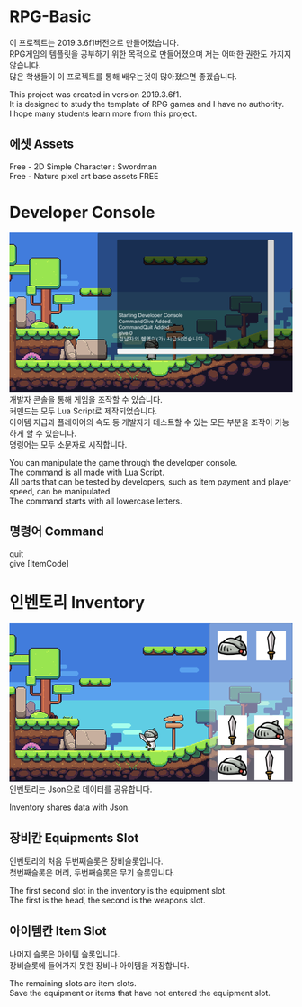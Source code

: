 # RPG-Basic

이 프로젝트는 2019.3.6f1버전으로 만들어졌습니다.<br>
RPG게임의 템플릿을 공부하기 위한 목적으로 만들어졌으며 저는 어떠한 권한도 가지지 않습니다.<br>
많은 학생들이 이 프로젝트를 통해 배우는것이 많아졌으면 좋겠습니다.<br>

This project was created in version 2019.3.6f1.<br>
It is designed to study the template of RPG games and I have no authority.<br>
I hope many students learn more from this project.

## 에셋 Assets
Free - 2D Simple Character : Swordman<br>
Free - Nature pixel art base assets FREE<br>

# Developer Console
![Console](./Images/Console.png) <br>
개발자 콘솔을 통해 게임을 조작할 수 있습니다.<br>
커맨드는 모두 Lua Script로 제작되었습니다.<br>
아이템 지급과 플레이어의 속도 등 개발자가 테스트할 수 있는 모든 부분을 조작이 가능하게 할 수 있습니다.<br>
명령어는 모두 소문자로 시작합니다.<br>

You can manipulate the game through the developer console.<br>
The command is all made with Lua Script.<br>
All parts that can be tested by developers, such as item payment and player speed, can be manipulated.<br>
The command starts with all lowercase letters.<br>

## 명령어 Command
quit<br>
give [ItemCode]<br>

# 인벤토리 Inventory
![Inventory](./Images/Inventory.png) <br> 
인벤토리는 Json으로 데이터를 공유합니다.<br>

Inventory shares data with Json.<br>

## 장비칸 Equipments Slot
인벤토리의 처음 두번째슬롯은 장비슬롯입니다.<br>
첫번째슬롯은 머리, 두번째슬롯은 무기 슬롯입니다.<br>

The first second slot in the inventory is the equipment slot.<br>
The first is the head, the second is the weapons slot.<br>

## 아이템칸 Item Slot
나머지 슬롯은 아이템 슬롯입니다.<br>
장비슬롯에 들어가지 못한 장비나 아이템을 저장합니다.<br>

The remaining slots are item slots.<br>
Save the equipment or items that have not entered the equipment slot.<br>

